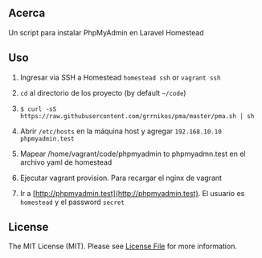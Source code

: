 ## Acerca

Un script para instalar PhpMyAdmin en Laravel Homestead

## Uso

1. Ingresar via SSH a Homestead `homestead ssh` or `vagrant ssh`

2. `cd` al directorio de los proyecto (by default `~/code`)

3. `$ curl -sS https://raw.githubusercontent.com/grrnikos/pma/master/pma.sh | sh`

4. Abrir `/etc/hosts` en la máquina host y agregar `192.168.10.10  phpmyadmin.test`

5. Mapear /home/vagrant/code/phpmyadmin to phpmyadmn.test en el archivo yaml de homestead

6. Ejecutar vagrant provision. Para recargar el nginx de vagrant

5. Ir a [http://phpmyadmin.test](http://phpmyadmin.test). El usuario es `homestead` y el password `secret`

## License

The MIT License (MIT). Please see [License File](LICENSE.md) for more information.
